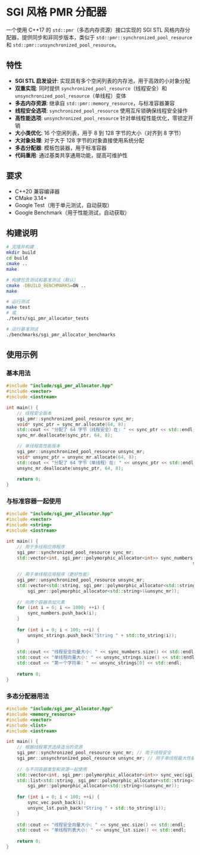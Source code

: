 # SGI 风格 PMR 分配器

一个使用 C++17 的 `std::pmr`（多态内存资源）接口实现的 SGI STL 风格内存分配器，提供同步和非同步版本，类似于 `std::pmr::synchronized_pool_resource` 和 `std::pmr::unsynchronized_pool_resource`。

## 特性

- **SGI STL 启发设计**: 实现具有多个空闲列表的内存池，用于高效的小对象分配
- **双重实现**: 同时提供 `synchronized_pool_resource`（线程安全）和 `unsynchronized_pool_resource`（单线程）变体
- **多态内存资源**: 继承自 `std::pmr::memory_resource`，与标准容器兼容
- **线程安全选项**: `synchronized_pool_resource` 使用互斥锁确保线程安全操作
- **高性能选项**: `unsynchronized_pool_resource` 针对单线程性能优化，零锁定开销
- **大小类优化**: 16 个空闲列表，用于 8 到 128 字节的大小（对齐到 8 字节）
- **大对象处理**: 对于大于 128 字节的对象直接使用系统分配
- **多态分配器**: 模板包装器，用于标准容器
- **代码重用**: 通过基类共享通用功能，提高可维护性

## 要求

- C++20 兼容编译器
- CMake 3.14+
- Google Test（用于单元测试，自动获取）
- Google Benchmark（用于性能测试，自动获取）

## 构建说明

```bash
# 克隆并构建
mkdir build
cd build
cmake ..
make

# 构建包含测试和基准测试（默认）
cmake -DBUILD_BENCHMARKS=ON ..
make

# 运行测试
make test
# 或
./tests/sgi_pmr_allocator_tests

# 运行基准测试
./benchmarks/sgi_pmr_allocator_benchmarks
```

## 使用示例

### 基本用法

```cpp
#include "include/sgi_pmr_allocator.hpp"
#include <vector>
#include <iostream>

int main() {
    // 线程安全版本
    sgi_pmr::synchronized_pool_resource sync_mr;
    void* sync_ptr = sync_mr.allocate(64, 8);
    std::cout << "分配了 64 字节（线程安全）在: " << sync_ptr << std::endl;
    sync_mr.deallocate(sync_ptr, 64, 8);

    // 单线程高性能版本
    sgi_pmr::unsynchronized_pool_resource unsync_mr;
    void* unsync_ptr = unsync_mr.allocate(64, 8);
    std::cout << "分配了 64 字节（单线程）在: " << unsync_ptr << std::endl;
    unsync_mr.deallocate(unsync_ptr, 64, 8);
    
    return 0;
}
```

### 与标准容器一起使用

```cpp
#include "include/sgi_pmr_allocator.hpp"
#include <vector>
#include <string>
#include <iostream>

int main() {
    // 用于多线程应用程序
    sgi_pmr::synchronized_pool_resource sync_mr;
    std::vector<int, sgi_pmr::polymorphic_allocator<int>> sync_numbers({1, 2, 3, 4, 5},
                                                                      sgi_pmr::polymorphic_allocator<int>(&sync_mr));
    
    // 用于单线程应用程序（更好性能）
    sgi_pmr::unsynchronized_pool_resource unsync_mr;
    std::vector<std::string, sgi_pmr::polymorphic_allocator<std::string>> unsync_strings(
        sgi_pmr::polymorphic_allocator<std::string>(&unsync_mr));
    
    // 向两个容器添加元素
    for (int i = 6; i <= 1000; ++i) {
        sync_numbers.push_back(i);
    }
    
    for (int i = 0; i < 100; ++i) {
        unsync_strings.push_back("String " + std::to_string(i));
    }
    
    std::cout << "线程安全向量大小: " << sync_numbers.size() << std::endl;
    std::cout << "单线程向量大小: " << unsync_strings.size() << std::endl;
    std::cout << "第一个字符串: " << unsync_strings[0] << std::endl;
    
    return 0;
}
```

### 多态分配器用法

```cpp
#include "include/sgi_pmr_allocator.hpp"
#include <memory_resource>
#include <vector>
#include <list>
#include <iostream>

int main() {
    // 根据线程需求选择适当的资源
    sgi_pmr::synchronized_pool_resource sync_mr; // 用于线程安全
    sgi_pmr::unsynchronized_pool_resource unsync_mr; // 用于单线程最大性能
    
    // 与不同容器类型和资源一起使用
    std::vector<int, sgi_pmr::polymorphic_allocator<int>> sync_vec(sgi_pmr::polymorphic_allocator<int>(&sync_mr));
    std::list<std::string, sgi_pmr::polymorphic_allocator<std::string>> unsync_lst(
        sgi_pmr::polymorphic_allocator<std::string>(&unsync_mr));
    
    for (int i = 0; i < 100; ++i) {
        sync_vec.push_back(i);
        unsync_lst.push_back("String " + std::to_string(i));
    }
    
    std::cout << "线程安全向量大小: " << sync_vec.size() << std::endl;
    std::cout << "单线程列表大小: " << unsync_lst.size() << std::endl;
    
    return 0;
}
```
